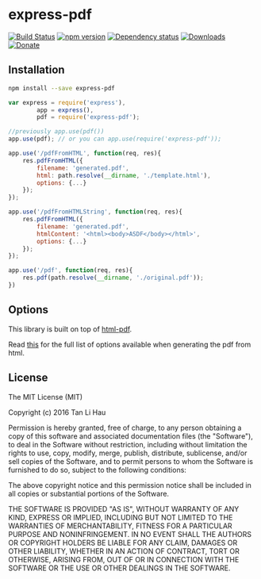 # express-pdf

[![Build Status](https://travis-ci.org/tanhauhau/express-pdf.svg?branch=master)](https://travis-ci.org/tanhauhau/express-pdf)
[![npm version](https://badge.fury.io/js/express-pdf.svg)](https://badge.fury.io/js/express-pdf)
[![Dependency status](https://david-dm.org/tanhauhau/express-pdf.svg)](https://david-dm.org)
[![Downloads](https://img.shields.io/npm/dt/express-pdf.svg)](https://www.npmjs.com/package/express-pdf)
[![Donate](https://img.shields.io/gratipay/user/tanhauhau.svg)](https://gratipay.com/~tanhauhau/)

## Installation

```bash
npm install --save express-pdf
```

```javascript
var express = require('express'),
        app = express(),
        pdf = require('express-pdf');

//previously app.use(pdf())
app.use(pdf); // or you can app.use(require('express-pdf'));

app.use('/pdfFromHTML', function(req, res){
    res.pdfFromHTML({
        filename: 'generated.pdf',
        html: path.resolve(__dirname, './template.html'),
        options: {...}
    });
});

app.use('/pdfFromHTMLString', function(req, res){
    res.pdfFromHTML({
        filename: 'generated.pdf',
        htmlContent: '<html><body>ASDF</body></html>',
        options: {...}
    });
});

app.use('/pdf', function(req, res){
    res.pdf(path.resolve(__dirname, './original.pdf'));
})
```

## Options

This library is built on top of [html-pdf](https://www.npmjs.com/package/html-pdf).

Read [this](https://www.npmjs.com/package/html-pdf#options) for the full list of options available when generating the pdf from html.

## License

The MIT License (MIT)

Copyright (c) 2016 Tan Li Hau

Permission is hereby granted, free of charge, to any person obtaining a copy
of this software and associated documentation files (the "Software"), to deal
in the Software without restriction, including without limitation the rights
to use, copy, modify, merge, publish, distribute, sublicense, and/or sell
copies of the Software, and to permit persons to whom the Software is
furnished to do so, subject to the following conditions:

The above copyright notice and this permission notice shall be included in all
copies or substantial portions of the Software.

THE SOFTWARE IS PROVIDED "AS IS", WITHOUT WARRANTY OF ANY KIND, EXPRESS OR
IMPLIED, INCLUDING BUT NOT LIMITED TO THE WARRANTIES OF MERCHANTABILITY,
FITNESS FOR A PARTICULAR PURPOSE AND NONINFRINGEMENT. IN NO EVENT SHALL THE
AUTHORS OR COPYRIGHT HOLDERS BE LIABLE FOR ANY CLAIM, DAMAGES OR OTHER
LIABILITY, WHETHER IN AN ACTION OF CONTRACT, TORT OR OTHERWISE, ARISING FROM,
OUT OF OR IN CONNECTION WITH THE SOFTWARE OR THE USE OR OTHER DEALINGS IN THE
SOFTWARE.
